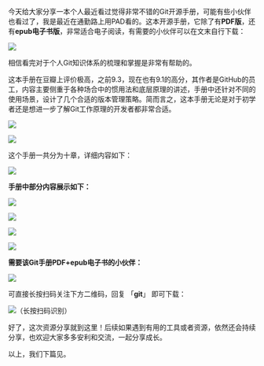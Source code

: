 今天给大家分享一本个人最近看过觉得非常不错的Git开源手册，可能有些小伙伴也看过了，我是最近在通勤路上用PAD看的。这本开源手册，它除了有**PDF版**，还有**epub电子书版**，非常适合电子阅读，有需要的小伙伴可以在文末自行下载：

![](https://cdn.tobebetterjavaer.com/tobebetterjavaer/images/git/progit-01.png)

相信看完对于个人Git知识体系的梳理和掌握是非常有帮助的。

这本手册在豆瓣上评价极高，之前9.3，现在也有9.1的高分，其作者是GitHub的员工，内容主要侧重于各种场合中的惯用法和底层原理的讲述，手册中还针对不同的使用场景，设计了几个合适的版本管理策略。简而言之，这本手册无论是对于初学者还是想进一步了解Git工作原理的开发者都非常合适。

![](https://cdn.tobebetterjavaer.com/tobebetterjavaer/images/git/progit-02.png)

![](https://cdn.tobebetterjavaer.com/tobebetterjavaer/images/git/progit-03.png)

这个手册一共分为十章，详细内容如下：

![](https://cdn.tobebetterjavaer.com/tobebetterjavaer/images/git/progit-04.png)

**手册中部分内容展示如下：**

![](https://cdn.tobebetterjavaer.com/tobebetterjavaer/images/git/progit-05.png)

![](https://cdn.tobebetterjavaer.com/tobebetterjavaer/images/git/progit-06.png)

![](https://cdn.tobebetterjavaer.com/tobebetterjavaer/images/git/progit-07.png)

![](https://cdn.tobebetterjavaer.com/tobebetterjavaer/images/git/progit-08.png)

**需要该Git手册PDF+epub电子书的小伙伴：**

![](https://cdn.tobebetterjavaer.com/tobebetterjavaer/images/git/progit-09.png)

可直接长按扫码关注下方二维码，回复 「**git**」 即可下载：

![（长按扫码识别）](https://cdn.tobebetterjavaer.com/tobebetterjavaer/images/itwanger.png)


好了，这次资源分享就到这里！后续如果遇到有用的工具或者资源，依然还会持续分享，也欢迎大家多多安利和交流，一起分享成长。

以上，我们下篇见。
